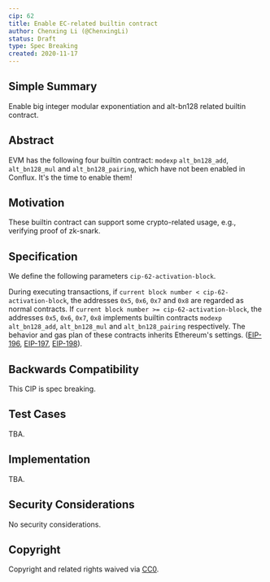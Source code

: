 ```yaml
---
cip: 62
title: Enable EC-related builtin contract
author: Chenxing Li (@ChenxingLi)
status: Draft
type: Spec Breaking
created: 2020-11-17
---
```


## Simple Summary
Enable big integer modular exponentiation and alt-bn128 related builtin contract. 

## Abstract
EVM has the following four builtin contract: `modexp` `alt_bn128_add`, `alt_bn128_mul` and `alt_bn128_pairing`, which have not been enabled in Conflux. It's the time to enable them!   

## Motivation
These builtin contract can support some crypto-related usage, e.g., verifying proof of zk-snark. 

## Specification
<!--The technical specification should describe the syntax and semantics of any new feature. The specification should be detailed enough to allow competing, interoperable implementations for any of the current Conflux platforms ([conflux-rust](https://github.com/Conflux-Chain/conflux-rust)).-->

We define the following parameters `cip-62-activation-block`.

During executing transactions, if `current block number < cip-62-activation-block`, the addresses `0x5`, `0x6`, `0x7` and `0x8` are regarded as normal contracts. If `current block number >= cip-62-activation-block`, the addresses `0x5`, `0x6`, `0x7`, `0x8` implements builtin contracts `modexp` `alt_bn128_add`, `alt_bn128_mul` and `alt_bn128_pairing` respectively. The behavior and gas plan of these contracts inherits Ethereum's settings. ([EIP-196](https://github.com/ethereum/EIPs/blob/master/EIPS/eip-196.md), [EIP-197](https://github.com/ethereum/EIPs/blob/master/EIPS/eip-197.md), [EIP-198](https://github.com/ethereum/EIPs/blob/master/EIPS/eip-198.md)). 

## Backwards Compatibility

This CIP is spec breaking. 

## Test Cases

TBA.

## Implementation

TBA.

## Security Considerations

No security considerations. 


## Copyright
Copyright and related rights waived via [CC0](https://creativecommons.org/publicdomain/zero/1.0/).
